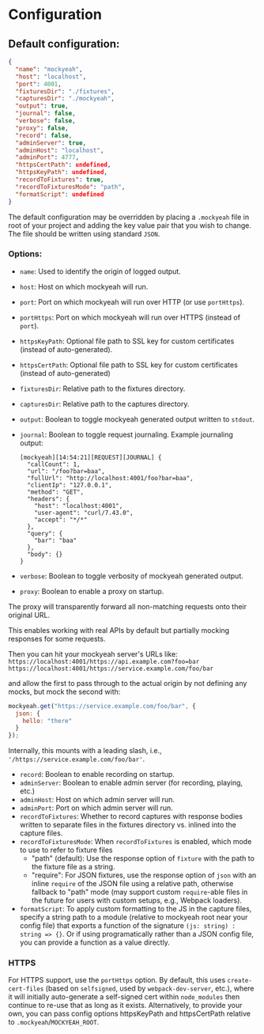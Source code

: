 # Configuration

## Default configuration:

```json
{
  "name": "mockyeah",
  "host": "localhost",
  "port": 4001,
  "fixturesDir": "./fixtures",
  "capturesDir": "./mockyeah",
  "output": true,
  "journal": false,
  "verbose": false,
  "proxy": false,
  "record": false,
  "adminServer": true,
  "adminHost": "localhost",
  "adminPort": 4777,
  "httpsCertPath": undefined,
  "httpsKeyPath": undefined,
  "recordToFixtures": true,
  "recordToFixturesMode": "path",
  "formatScript": undefined
}
```

The default configuration may be overridden by placing a `.mockyeah` file in root of
your project and adding the key value pair that you wish to change. The file should
be written using standard `JSON`.

### Options:

- `name`: Used to identify the origin of logged output.
- `host`: Host on which mockyeah will run.
- `port`: Port on which mockyeah will run over HTTP (or use `portHttps`).
- `portHttps`: Port on which mockyeah will run over HTTPS (instead of `port`).
- `httpsKeyPath`: Optional file path to SSL key for custom certificates (instead of auto-generated).
- `httpsCertPath`: Optional file path to SSL key for custom certificates (instead of auto-generated)
- `fixturesDir`: Relative path to the fixtures directory.
- `capturesDir`: Relative path to the captures directory.
- `output`: Boolean to toggle mockyeah generated output written to `stdout`.
- `journal`: Boolean to toggle request journaling. Example journaling output:

  ```shell
  [mockyeah][14:54:21][REQUEST][JOURNAL] {
    "callCount": 1,
    "url": "/foo?bar=baa",
    "fullUrl": "http://localhost:4001/foo?bar=baa",
    "clientIp": "127.0.0.1",
    "method": "GET",
    "headers": {
      "host": "localhost:4001",
      "user-agent": "curl/7.43.0",
      "accept": "*/*"
    },
    "query": {
      "bar": "baa"
    },
    "body": {}
  }
  ```

- `verbose`: Boolean to toggle verbosity of mockyeah generated output.
- `proxy`: Boolean to enable a proxy on startup.

The proxy will transparently forward all non-matching requests onto their original URL.

This enables working with real APIs by default but partially mocking responses for some requests.

Then you can hit your mockyeah server's URLs like:
`https://localhost:4001/https://api.example.com?foo=bar`
`https://localhost:4001/https://service.example.com/foo/bar`

and allow the first to pass through to the actual origin by not defining any mocks, but mock the second with:

```js
mockyeah.get("https://service.example.com/foo/bar", {
  json: {
    hello: "there"
  }
});
```

Internally, this mounts with a leading slash, i.e., `'/https://service.example.com/foo/bar'`.

- `record`: Boolean to enable recording on startup.
- `adminServer`: Boolean to enable admin server (for recording, playing, etc.)
- `adminHost`: Host on which admin server will run.
- `adminPort`: Port on which admin server will run.
- `recordToFixtures`: Whether to record captures with response bodies written to separate files in the fixtures directory vs. inlined into the capture files.
- `recordToFixturesMode`: When `recordToFixtures` is enabled, which mode to use to refer to fixture files
  - "path" (default): Use the response option of `fixture` with the path to the fixture file as a string.
  - "require": For JSON fixtures, use the response option of `json` with an inline `require` of the JSON file using a relative path, otherwise fallback to "path" mode (may support custom `require`-able files in the future for users with custom setups, e.g., Webpack loaders).
- `formatScript`: To apply custom formatting to the JS in the capture files, specify a string path to a module (relative to mockyeah root near your config file) that exports a function of the signature `(js: string) : string => {}`. Or if using programatically rather than a JSON config file, you can provide a function as a value directly.

### HTTPS

For HTTPS support, use the `portHttps` option. By default, this uses `create-cert-files` (based on `selfsigned`, used by `webpack-dev-server`, etc.),
where it will initially auto-generate a self-signed cert within `node_modules` then continue to re-use that as long as it exists.
Alternatively, to provide your own, you can pass config options httpsKeyPath and httpsCertPath relative to `.mockyeah`/`MOCKYEAH_ROOT`.
